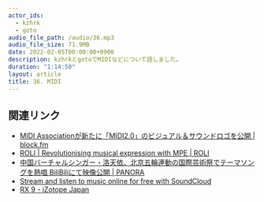 ```yaml
---
actor_ids:
  - kzhrk
  - goto
audio_file_path: /audio/36.mp3
audio_file_size: 71.9MB
date: 2022-02-05T00:00:00+0900
description: kzhrkとgotoでMIDIなどについて話しました。
duration: "1:14:50"
layout: article
title: 36. MIDI
---
```


<!-- prettier-ignore-start -->

## 関連リンク

- [MIDI Associationが新たに「MIDI2.0」のビジュアル＆サウンドロゴを公開 \| block.fm](https://block.fm/news/midi2_0_logo)
- [ROLI \| Revolutionising musical expression with MPE \| ROLI](https://roli.com/)
- [中国バーチャルシンガー・洛天依、北京五輪連動の国際芸術祭でテーマソングを熱唱 BiliBiliにて映像公開 \| PANORA](https://panora.tokyo/archives/42495)
- [Stream and listen to music online for free with SoundCloud](https://soundcloud.com/)
- [RX 9 - iZotope Japan](https://www.izotope.jp/jp/products/rx-9/)

<!-- prettier-ignore-end -->

